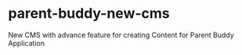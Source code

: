 # parent-buddy-new-cms
New CMS with advance feature for creating Content for Parent Buddy Application

